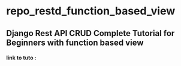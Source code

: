 # repo_restd_function_based_view
## Django Rest API CRUD Complete Tutorial for Beginners with function based view 
#### link to tuto : 
